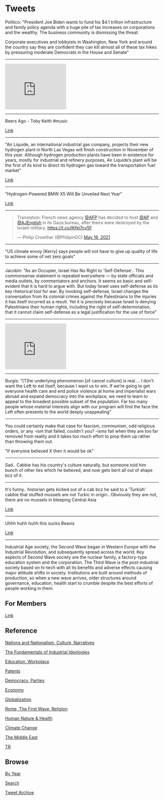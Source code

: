 # Tweets

Politico: "President Joe Biden wants to fund his $4.1 trillion
infrastructure and family policy agenda with a huge pile of tax
increases on corporations and the wealthy. The business community is
dismissing the threat.

Corporate executives and lobbyists in Washington, New York and around
the country say they are confident they can kill almost all of these
tax hikes by pressuring moderate Democrats in the House and Senate"

---

<iframe width="200" src="https://www.youtube.com/embed/F2-A6r79heQ?start=995&end=1246" title="YouTube video player" frameborder="0" allow="accelerometer; autoplay; clipboard-write; encrypted-media; gyroscope; picture-in-picture" allowfullscreen></iframe>

---

Beers Ago - Toby Keith \#music

[Link](https://youtu.be/Hosifr6ycwU)

---

"Air Liquide, an international industrial gas company, projects their
new hydrogen plant in North Las Vegas will finish construction in
November of this year. Although hydrogen production plants have been
in existence for years, mostly for industrial and refinery purposes,
Air Liquide’s plant will be the first of its kind to direct its
hydrogen gas toward the transportation fuel market"

[Link](https://www.sierranevadaally.org/2021/05/13/new-hydrogen-fuel-plant-in-nevada-launches-greater-role-for-hydrogen-fuel-cell-vehicles-in-zero-emission-transportation-mix/)

---

"Hydrogen-Powered BMW X5 Will Be Unveiled Next Year"

[Link](https://www.carglancer.com/hydrogen-powered-bmw-x5-will-be-unveiled-next-year/)

---

<blockquote class="twitter-tweet"><p lang="en" dir="ltr">Translation: French news agency <a href="https://twitter.com/AFP?ref_src=twsrc%5Etfw">@AFP</a> has decided to host <a href="https://twitter.com/AP?ref_src=twsrc%5Etfw">@AP</a> and <a href="https://twitter.com/AJEnglish?ref_src=twsrc%5Etfw">@AJEnglish</a> in its Gaza bureau, after theirs were destroyed by the Israeli military. <a href="https://t.co/lKfei7cv5F">https://t.co/lKfei7cv5F</a></p>&mdash; Philip Crowther (@PhilipinDC) <a href="https://twitter.com/PhilipinDC/status/1393878918671839232?ref_src=twsrc%5Etfw">May 16, 2021</a></blockquote> <script async src="https://platform.twitter.com/widgets.js" charset="utf-8"></script>

---


"US climate envoy [Kerry] says people will not have to give up quality
of life to achieve some of net zero goals"

---

Jacobin: "As an Occupier, Israel Has No Right to 'Self-Defense'.. This
commonsense statement is repeated everywhere — by state officials and
media outlets, by commentators and anchors. It seems so basic and
self-evident that it is hard to argue with. But today Israel uses
self-defense as its key rhetorical tool for war. By invoking
self-defense, Israel changes the conversation from its colonial crimes
against the Palestinians to the injuries it has itself incurred as a
result. Yet it is precisely because Israel is denying Palestinians
their human rights, including the right of self-determination, that it
cannot claim self-defense as a legal justification for the use of
force"

---

<iframe width="200" src="https://www.youtube.com/embed/4zU0o2_4YdM?start=310&end=494" title="YouTube video player" frameborder="0" allow="accelerometer; autoplay; clipboard-write; encrypted-media; gyroscope; picture-in-picture" allowfullscreen></iframe>

---

Burgis: "[T]he underlying phenomenon [of cancel culture] is real.... I
don’t want the Left to eat itself, because I want us to win. If we’re
going to get everyone health care and end police violence at home and
imperialist wars abroad and expand democracy into the workplace, we
need to learn to appeal to the broadest possible subset of the
population. Far too many people whose material interests align with
our program will find the face the Left often presents to the world
deeply unappealing"

---

You could certainly make that case for fascism, communism, odd
religious orders, or any -ism that failed, couldn't you?  -isms fail
when they are too far removed from reality and it takes too much
effort to prop them up rather than throwing them out.

"If everyone believed X then it would be ok"

---

Sad.. Cabbie has his country's culture naturally, but someone told him
bunch of other lies which he believed, and now gets bent all out of
shape bcz of it. 

---

It's funny.. historian gets kicked out of a cab bcz he said to a
'Turkish' cabbie that stuffed mussels are not Turkic in
origin.. Obviously they are not, there are no mussels in bleeping
Central Asia

[Link](https://youtu.be/1Q1lnWS0LR0?t=2201)

---

Uhhh huhh huhh this sucks Beavis 

[Link](https://youtu.be/txpzAuXdpi0?t=65)

---

Industrial Age society, the Second Wave began in Western Europe with
the Industrial Revolution, and subsequently spread across the
world. Key aspects of Second Wave society are the nuclear family, a
factory-type education system and the corporation. The Third Wave is
the post-industrial society based on hi-tech with all its benefits and
adverse effects causing major attitude shifts in society. Institutions
are built around methods of production, so when a new wave arrives,
older structures around governance, education, health start to crumble
despite the best efforts of people working in them.

## For Members

[Link](https://thirdwave-members.herokuapp.com)

## Reference

[Nations and Nationalism, Culture, Narratives](/2013/02/nations-and-nationalism.md)

[The Fundamentals of Industrial Ideologies](/2011/04/fundamentals-of-industrial-ideologies.md)

[Education, Workplace](2017/09/education-workplace.md)

[Patents](/2018/09/patents.md)

[Democracy, Parties](/2016/11/democracy.md)

[Economy](/2018/05/economy.md)

[Globalization](/2018/09/globalization.md)

[Rome, The First Wave, Religion](/2017/12/rome.md)

[Human Nature & Health](/2020/07/human-nature.md)

[Climate Change](/2018/12/climate.md)

[The Middle East](/2019/07/middleeast.md)

[TR](../tr)

## Browse

[By Year](years.md)

[Search](search.html)

[Tweet Archive](/tweets/README.md)


